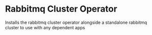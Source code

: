 # Rabbitmq Cluster Operator

Installs the rabbitmq cluster operator alongside a standalone rabbitmq cluster to use
with any dependent apps